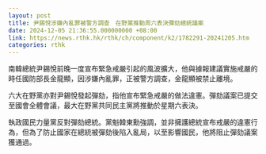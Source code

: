 ```yaml
---
layout: post
title: 尹錫悅涉嫌內亂罪被警方調查　在野黨推動周六表決彈劾總統議案
date: 2024-12-05 21:36:55.000000000 +08:00
link: https://news.rthk.hk/rthk/ch/component/k2/1782291-20241205.htm
categories: rthk
---
```


南韓總統尹錫悅前晚一度宣布緊急戒嚴引起的風波擴大，他與據報建議實施戒嚴的時任國防部長金龍顯，因涉嫌內亂罪，正被警方調查，金龍顯被禁止離境。

六大在野黨亦對尹錫悅發起彈劾，指他宣布緊急戒嚴的做法違憲。彈劾議案已提交至國會全體會議，最大在野黨共同民主黨將推動於星期六表決。

執政國民力量黨反對彈劾總統。黨魁韓東勳強調，並非擁護總統宣布戒嚴的違憲行為，但為了防止國家在總統被彈劾後陷入亂局，以至影響國民，他將阻止彈劾議案獲通過。
